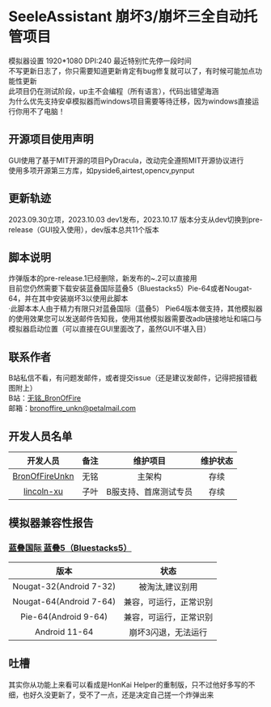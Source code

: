 # SeeleAssistant 崩坏3/崩坏三全自动托管项目
模拟器设置 1920*1080 DPI:240 最近特别忙先停一段时间  
不写更新日志了，你只需要知道更新肯定有bug修复就可以了，有时候可能加点功能性更新   
此项目仍在测试阶段，up主不会编程（所有语言），代码出错望海涵  
为什么优先支持安卓模拟器而windows项目需要等待迁移，因为windows直接运行你用不了电脑！  
## 开源项目使用声明  
GUI使用了基于MIT开源的项目PyDracula，改动完全遵照MIT开源协议进行  
使用多项开源第三方库，如pyside6,airtest,opencv,pynput
## 更新轨迹
2023.09.30立项，2023.10.03 dev1发布，2023.10.17 版本分支从dev切换到pre-release（GUI投入使用），dev版本总共11个版本  
## 脚本说明
炸弹版本的pre-release.1已经删除，新发布的~.2可以直接用  
目前您仍然需要下载安装蓝叠国际蓝叠5（Bluestacks5）Pie-64或者Nougat-64，并在其中安装崩坏3以使用此脚本   
·此脚本本人由于精力有限只对蓝叠国际（蓝叠5） Pie64版本做支持，其他模拟器的使用效果您可以发送邮件告知我，使用其他模拟器需要改adb链接地址和端口与模拟器启动位置（可以直接在GUI里面改了，虽然GUI不堪入目）  
## 联系作者
B站私信不看，有问题发邮件，或者提交issue（还是建议发邮件，记得把报错截图附上）   
B站：[无铭_BronOfFire](https://space.bilibili.com/36254944)   
邮箱：bronoffire_unkn@petalmail.com 
## 开发人员名单
|开发人员|备注|维护项目|维护状态|
|:----:|:----:|:----:|:----:|
|[BronOfFireUnkn](https://github.com/BronOfFireUnkn)|无铭|主架构|存续|
|[lincoln-xu](https://github.com/lincoln-xu)|子叶|B服支持、首席测试专员|存续|

## 模拟器兼容性报告
### [蓝叠国际 蓝叠5（Bluestacks5）](https://www.bluestacks.com/download.html)
|版本|状态|  
|:----:|:----:|
|Nougat-32(Android 7-32)|被淘汰,建议别用|  
|Nougat-64(Android 7-64)|兼容，可运行，正常识别|  
|Pie-64(Android 9-64)|兼容，可运行，正常识别|  
|Android 11-64|崩坏3闪退，无法运行|  
## 吐槽
其实你从功能上来看可以看成是HonKai Helper的重制版，只不过他好多写的不细，也好久没更新了，受不了一点，还是决定自己搓一个炸弹出来
